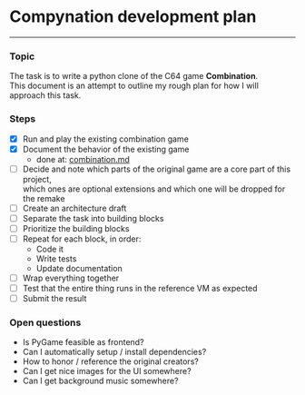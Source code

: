 # Compynation development plan
---
### Topic
The task is to write a python clone of the C64 game **Combination**.  
This document is an attempt to outline my rough plan for how I will approach this task.  

### Steps
- [x] Run and play the existing combination game
- [x] Document the behavior of the existing game
    * done at: [combination.md](combination.md)
- [ ] Decide and note which parts of the original game are a core part of this project,  
which ones are optional extensions and which one will be dropped for the remake
- [ ] Create an architecture draft
- [ ] Separate the task into building blocks
- [ ] Prioritize the building blocks
- [ ] Repeat for each block, in order:
    * Code it
    * Write tests
    * Update documentation
- [ ] Wrap everything together
- [ ] Test that the entire thing runs in the reference VM as expected
- [ ] Submit the result

### Open questions

* Is PyGame feasible as frontend?
* Can I automatically setup / install dependencies?
* How to honor / reference the original creators?
* Can I get nice images for the UI somewhere?
* Can I get background music somewhere?

